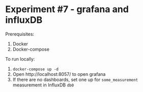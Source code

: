 # Experiment #7 - grafana and influxDB

Prerequisites:

1. Docker
2. Docker-compose

To run locally:

1. `docker-compose up -d`
2. Open http://localhost:8057/ to open grafana
3. If there are no dashboards, set one up for `some_measurement` measurement in InfluxDB `db0`
